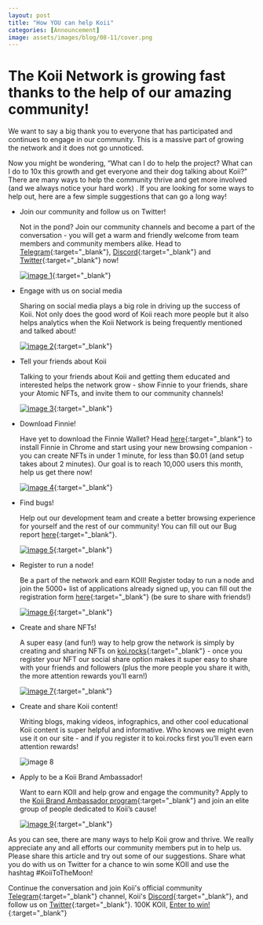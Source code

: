 ```yaml
---
layout: post
title: "How YOU can help Koii"
categories: [Announcement]
image: assets/images/blog/08-11/cover.png
---
```


# The Koii Network is growing fast thanks to the help of our amazing community!

We want to say a big thank you to everyone that has participated and continues to engage in our community. This is a massive part of growing the network and it does not go unnoticed.

Now you might be wondering, “What can I do to help the project? What can I do to 10x this growth and get everyone and their dog talking about Koii?” There are many ways to help the community thrive and get more involved (and we always notice your hard work) . If you are looking for some ways to help out, here are a few simple suggestions that can go a long way!

- Join our community and follow us on Twitter!

  Not in the pond? Join our community channels and become a part of the conversation - you will get a warm and friendly welcome from team members and community members alike. Head to [Telegram](https://t.me/koiinetwork){:target="\_blank"}, [Discord](https://discord.com/invite/koii){:target="\_blank"} and [Twitter](https://twitter.com/home?lang=en){:target="\_blank"} now!

  [![image 1](/assets/images/blog/08-11/image1.png)](https://discord.com/invite/koii){:target="\_blank"}

- Engage with us on social media

  Sharing on social media plays a big role in driving up the success of Koii. Not only does the good word of Koii reach more people but it also helps analytics when the Koii Network is being frequently mentioned and talked about!

  [![image 2](/assets/images/blog/08-11/image2.png)](https://twitter.com/home?lang=en){:target="\_blank"}

- Tell your friends about Koii

  Talking to your friends about Koii and getting them educated and interested helps the network grow - show Finnie to your friends, share your Atomic NFTs, and invite them to our community channels!

  [![image 3](/assets/images/blog/08-11/image3.png)](https://t.me/koiinetwork){:target="\_blank"}

- Download Finnie!

  Have yet to download the Finnie Wallet? Head [here](https://koii.network/getFinnie){:target="\_blank"} to install Finnie in Chrome and start using your new browsing companion - you can create NFTs in under 1 minute, for less than $0.01 (and setup takes about 2 minutes). Our goal is to reach 10,000 users this month, help us get there now!

  [![image 4](/assets/images/blog/08-11/image4.png)](https://koii.network/getFinnie){:target="\_blank"}

- Find bugs!

  Help out our development team and create a better browsing experience for yourself and the rest of our community! You can fill out our Bug report [here](https://docs.google.com/forms/d/1iqOTh8DUXR7DEUEhhDZKoPGuHLZfLqcvBSUwkSBSF68/edit?usp=drive_web){:target="\_blank"}.

  [![image 5](/assets/images/blog/08-11/image5.png)](https://docs.google.com/forms/d/1iqOTh8DUXR7DEUEhhDZKoPGuHLZfLqcvBSUwkSBSF68/edit?usp=drive_web){:target="\_blank"}

- Register to run a node!

  Be a part of the network and earn KOII! Register today to run a node and join the 5000+ list of applications already signed up, you can fill out the registration form [here](https://docs.google.com/forms/d/1JyH6ehRFCMoR8D_NgPObl2ISt4hfnJi8H7H_iN1B6ac/edit?usp=drive_web){:target="\_blank"} (be sure to share with friends!)

  [![image 6](/assets/images/blog/08-11/image6.png)](https://docs.google.com/forms/d/1JyH6ehRFCMoR8D_NgPObl2ISt4hfnJi8H7H_iN1B6ac/edit?usp=drive_web){:target="\_blank"}

- Create and share NFTs!

  A super easy (and fun!) way to help grow the network is simply by creating and sharing NFTs on [koi.rocks](https://koi.rocks/contents){:target="\_blank"} - once you register your NFT our social share option makes it super easy to share with your friends and followers (plus the more people you share it with, the more attention rewards you’ll earn!)

  [![image 7](/assets/images/blog/08-11/image7.png)](https://koi.rocks/contents){:target="\_blank"}

- Create and share Koii content!

  Writing blogs, making videos, infographics, and other cool educational Koii content is super helpful and informative. Who knows we might even use it on our site - and if you register it to koi.rocks first you’ll even earn attention rewards!

  ![image 8](/assets/images/blog/08-11/image8.png)

- Apply to be a Koii Brand Ambassador!

  Want to earn KOII and help grow and engage the community? Apply to the [Koii Brand Ambassador program](https://docs.google.com/forms/d/1pU0ypCkZEeWSyYKN6KUlHWLcHY8awzjWIClLprECDyA/edit){:target="\_blank"} and join an elite group of people dedicated to Koii’s cause!

  [![image 9](/assets/images/blog/08-11/image9.png)](https://docs.google.com/forms/d/1pU0ypCkZEeWSyYKN6KUlHWLcHY8awzjWIClLprECDyA/edit){:target="\_blank"}

As you can see, there are many ways to help Koii grow and thrive. We really appreciate any and all efforts our community members put in to help us. Please share this article and try out some of our suggestions. Share what you do with us on Twitter for a chance to win some KOII and use the hashtag #KoiiToTheMoon!

Continue the conversation and join Koii's official community [Telegram](https://t.me/joinchat/OEHs_8T9-8ZhZmU5){:target="\_blank"} channel, Koii's [Discord](https://discord.com/invite/SDwgnjxNEn){:target="\_blank"}, and follow us on [Twitter](https://twitter.com/KoiiNetwork){:target="\_blank"}. 100K KOII, [Enter to win!](https://gleam.io/c3Cwz/-welcome-to-the-koii-drop-){:target="\_blank"}
